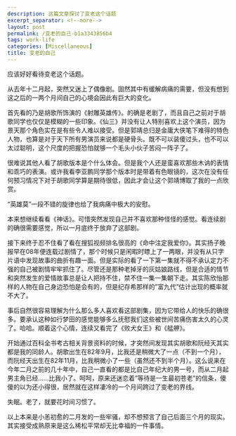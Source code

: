 ```yaml
---
description: 这篇文章探讨了变老这个话题
excerpt_separator: <!--more-->
layout: post
permalink: /变老的自己-b1a3343856b4
tags: work-life
categories: [Miscellaneous]
title: 变老的自己
---
```

应该好好看待变老这个话题。

从去年十二月起，突然又迷上了偶像剧。固然其中有缓解病痛的需要，但没有想到这之后的一两个月间自己的心境会因此有巨大的变化。
<!--more-->

首先看的乃是胡歌所饰演的《射雕英雄传》。的确是老剧了，而且自己之前对于胡歌同学也仅仅是模糊的一些印象。《仙三》并没有让人特别喜欢上这个演员，因为景天那个角色实在是有些令人难以接受。但是郭靖总归是金庸大侠笔下难得的特色人物，也算是对于天下所有男演员来说都是硬骨头。既不可以装傻过头，也不可以太过聪明，这个尺度的把握恐怕就够一个毛头小伙子苦闷一阵子了。

很难说其他人看了胡歌版本是个什么体会。但是我个人还是蛮喜欢那些木讷的表情和乖巧的表演。或许我看李亚鹏同学那个版本时是带着有色眼镜的，这次在没有任何预习情况下对于胡歌同学算是期待很低，因此才会让这个郭靖博取了我的一点欣赏。

“英雄莫”一段不错的旋律也给了我病痛中极大的安慰。

本来想继续看看《神话》。可惜突然发现自己并不喜欢那种怪怪的感觉。看连续剧的确很需要感觉，所以一月底终于放弃了这部剧。

接下来终于忍不住看了看在搜狐视频排名很高的《命中注定我爱你》。其实扬子晚报早在08年便连载过剧情了，那个时候只是闲暇时瞟上了一两眼，并没有从只字片语中发现故事的曲折有趣一面。但是实际的看了一下第一集就不得不承认定力不强的自己被剧情牢牢抓住了。尽管还是那种老掉牙的灰姑娘路线，但是合适的情节和突然发生的爱情故事总是让人把持不住，禁不住一集一集朝下走。其实陈欣怡那样的人物在自己身边恐怕是会有的，但是纪存希那样的”富九代”估计出现的概率就不大了。

事后自然很容易理解为什么那么多人喜欢看这部剧集，因为它带给人的快乐的确很多。要承认这种如行梦田的感觉能够多么抚慰我们这些被世间苦痛伤害太久的心灵了。哈哈。顺着这个心情，连续又看完了《败犬女王》和《艋舺》。

开始通过百科全书考古相关背景资料的时候，才突然间发现其实胡歌和阮经天其实都是我的同龄人。胡歌出生在82年9月，比我还是稍微大了一点（不到一个月），而阮经天出生在82年11月，比我稍微小了一些（虽然还不到半个月）。这么说来在今年二月之前的几十年中，自己一直看的都是比自己年纪大的男一号，而从二月起男主角已经……比我小了。呵呵，原来还迷恋着”等待是一生最初苍老”的信条，傻傻的以为还小得很，居然就在这样凄冷的一个月间跨过了变老的界线。

失眠。老了，就要花时间习惯了。

以上本来是小恙初愈的二月发的一些牢骚，却不想预言了自己后面三个月的现实。其实接受成熟原来是这么稀松平常却无比幸福的一件事情。
